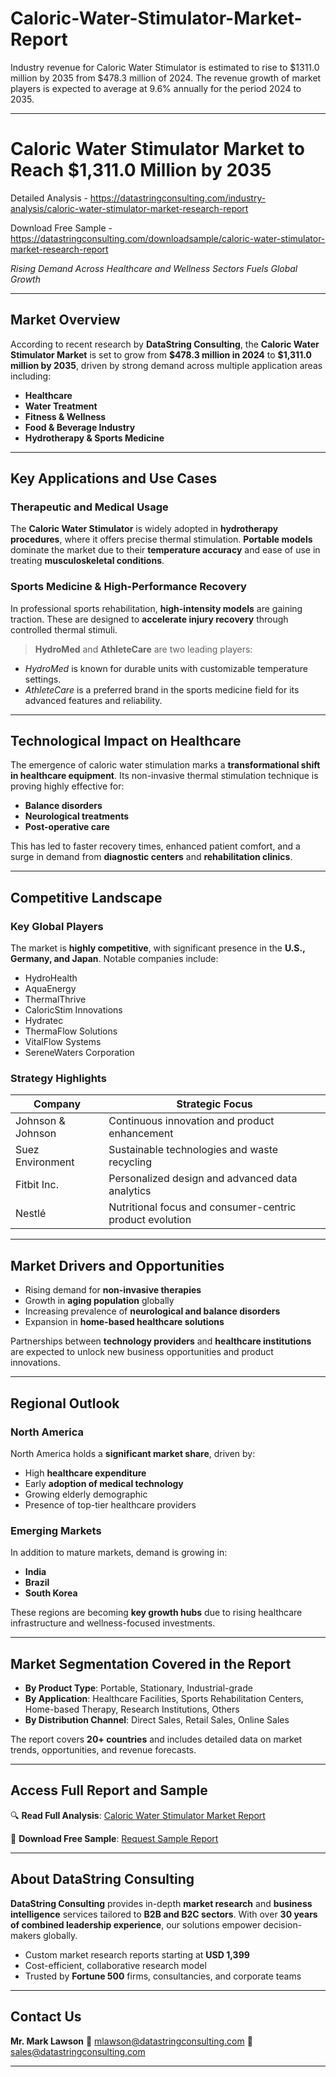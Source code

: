 # Caloric-Water-Stimulator-Market-Report
Industry revenue for Caloric Water Stimulator is estimated to rise to $1311.0 million by 2035 from $478.3 million of 2024. The revenue growth of market players is expected to average at 9.6% annually for the period 2024 to 2035.



---

# Caloric Water Stimulator Market to Reach \$1,311.0 Million by 2035

Detailed Analysis - https://datastringconsulting.com/industry-analysis/caloric-water-stimulator-market-research-report

Download Free Sample - https://datastringconsulting.com/downloadsample/caloric-water-stimulator-market-research-report

*Rising Demand Across Healthcare and Wellness Sectors Fuels Global Growth*

---

## Market Overview

According to recent research by **DataString Consulting**, the **Caloric Water Stimulator Market** is set to grow from **\$478.3 million in 2024** to **\$1,311.0 million by 2035**, driven by strong demand across multiple application areas including:

* **Healthcare**
* **Water Treatment**
* **Fitness & Wellness**
* **Food & Beverage Industry**
* **Hydrotherapy & Sports Medicine**

---

## Key Applications and Use Cases

### Therapeutic and Medical Usage

The **Caloric Water Stimulator** is widely adopted in **hydrotherapy procedures**, where it offers precise thermal stimulation. **Portable models** dominate the market due to their **temperature accuracy** and ease of use in treating **musculoskeletal conditions**.

### Sports Medicine & High-Performance Recovery

In professional sports rehabilitation, **high-intensity models** are gaining traction. These are designed to **accelerate injury recovery** through controlled thermal stimuli.

> **HydroMed** and **AthleteCare** are two leading players:

* *HydroMed* is known for durable units with customizable temperature settings.
* *AthleteCare* is a preferred brand in the sports medicine field for its advanced features and reliability.

---

## Technological Impact on Healthcare

The emergence of caloric water stimulation marks a **transformational shift in healthcare equipment**. Its non-invasive thermal stimulation technique is proving highly effective for:

* **Balance disorders**
* **Neurological treatments**
* **Post-operative care**

This has led to faster recovery times, enhanced patient comfort, and a surge in demand from **diagnostic centers** and **rehabilitation clinics**.

---

## Competitive Landscape

### Key Global Players

The market is **highly competitive**, with significant presence in the **U.S., Germany, and Japan**. Notable companies include:

* HydroHealth
* AquaEnergy
* ThermalThrive
* CaloricStim Innovations
* Hydratec
* ThermaFlow Solutions
* VitalFlow Systems
* SereneWaters Corporation

### Strategy Highlights

| **Company**       | **Strategic Focus**                                      |
| ----------------- | -------------------------------------------------------- |
| Johnson & Johnson | Continuous innovation and product enhancement            |
| Suez Environment  | Sustainable technologies and waste recycling             |
| Fitbit Inc.       | Personalized design and advanced data analytics          |
| Nestlé            | Nutritional focus and consumer-centric product evolution |

---

## Market Drivers and Opportunities

* Rising demand for **non-invasive therapies**
* Growth in **aging population** globally
* Increasing prevalence of **neurological and balance disorders**
* Expansion in **home-based healthcare solutions**

Partnerships between **technology providers** and **healthcare institutions** are expected to unlock new business opportunities and product innovations.

---

## Regional Outlook

### North America

North America holds a **significant market share**, driven by:

* High **healthcare expenditure**
* Early **adoption of medical technology**
* Growing elderly demographic
* Presence of top-tier healthcare providers

### Emerging Markets

In addition to mature markets, demand is growing in:

* **India**
* **Brazil**
* **South Korea**

These regions are becoming **key growth hubs** due to rising healthcare infrastructure and wellness-focused investments.

---

## Market Segmentation Covered in the Report

* **By Product Type**: Portable, Stationary, Industrial-grade
* **By Application**: Healthcare Facilities, Sports Rehabilitation Centers, Home-based Therapy, Research Institutions, Others
* **By Distribution Channel**: Direct Sales, Retail Sales, Online Sales

The report covers **20+ countries** and includes detailed data on market trends, opportunities, and revenue forecasts.

---

## Access Full Report and Sample

🔍 **Read Full Analysis**:
[Caloric Water Stimulator Market Report](https://datastringconsulting.com/industry-analysis/caloric-water-stimulator-market-research-report)

📄 **Download Free Sample**:
[Request Sample Report](https://datastringconsulting.com/downloadsample/caloric-water-stimulator-market-research-report)

---

## About DataString Consulting

**DataString Consulting** provides in-depth **market research** and **business intelligence** services tailored to **B2B and B2C sectors**. With over **30 years of combined leadership experience**, our solutions empower decision-makers globally.

* Custom market research reports starting at **USD 1,399**
* Cost-efficient, collaborative research model
* Trusted by **Fortune 500** firms, consultancies, and corporate teams

---

## Contact Us

**Mr. Mark Lawson**
📧 [mlawson@datastringconsulting.com](mailto:mlawson@datastringconsulting.com)
📧 [sales@datastringconsulting.com](mailto:sales@datastringconsulting.com)

---
